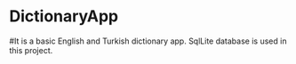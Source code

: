 # DictionaryApp

#It is a basic English and Turkish dictionary app. SqlLite database is used in this project.
